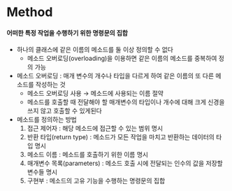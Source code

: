 # Method

#### 어떠한 특정 작업을 수행하기 위한 명령문의 집합

- 하나의 클래스에 같은 이름의 메소드를 둘 이상 정의할 수 없다
  - 메소드 오버로딩(overloading)을 이용하면 같은 이름의 메소드를 중복하여 정의 가능
- 메소드 오버로딩 : 매개 변수의 개수나 타입을 다르게 하여 같은 이름의 또 다른 메소드를 작성하는 것
  - 메소드 오버로딩 사용 → 메소드에 사용되는 이름 절약
  - 메소드를 호출할 때 전달해야 할 매개변수의 타입이나 개수에 대해 크게 신경을 쓰지 않고 호출할 수 있게된다
- 메소드를 정의하는 방법
  1. 접근 제어자 : 해당 메소드에 접근할 수 있는 범위 명시
  2. 반환 타입(return type) : 메소드가 모든 작업을 마치고 반환하는 데이터의 타입 명시
  3. 메소드 이름 : 메소드를 호출하기 위한 이름 명시
  4. 매개변수 목록(parameters) : 메소드 호출 시에 전달되는 인수의 값을 저장할 변수들 명시
  5. 구현부 : 메소드의 고유 기능을 수행하는 명령문의 집합